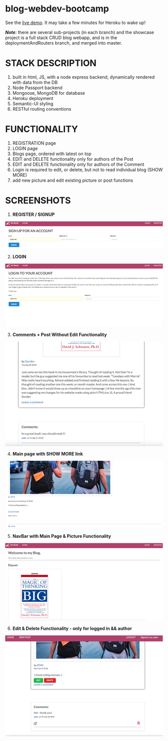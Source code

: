 # blog-webdev-bootcamp

See the [live demo](https://zubinstestblog.herokuapp.com/). It may take a few minutes for Heroku to wake up!

**_Note_**:  there are several sub-projects (in each branch) and the showcase project is a full stack CRUD blog webapp, and  is  in the deploymentAndRouters branch, and merged into master.

# STACK DESCRIPTION
1) built in html, JS, with a node express backend, dynamically rendered with data from the DB
2) Node Passport backend
3) Mongoose, MongoDB for database
4) Heroku deployment
5) Semantic-UI styling
6) RESTful routing conventions


# FUNCTIONALITY
1) REGISTRATION page
2) LOGIN page
3) Blogs page, ordered with latest on top
4) EDIT and DELETE functionality only for authors of the Post
5) EDIT and DELETE functionality only for authors of the Comment
6) Login is required to edit, or delete, but not to read individual blog (SHOW MORE)
7) add new picture and edit existing picture or post functions


# SCREENSHOTS
1) __REGISTER / SIGNUP__

![Register/Signup](blogAppRESTful/screenshots/blog5.png)


2) __LOGIN__

![Login](blogAppRESTful/screenshots/blog4.png)


3) __Comments + Post Without Edit Functionality__

![Comments + Post without edit functionality](blogAppRESTful/screenshots/blog3.png)


4) __Main page with SHOW MORE link__

![Main page with SHOW MORE](blogAppRESTful/screenshots/blog2.png)


5) __NavBar with Main Page & Picture Functionality__

![NavBar with Main Page and Picture Functionality](blogAppRESTful/screenshots/blog1.png)


6) __Edit & Delete Functionality - only for logged in && author__

![Edit and Delete Functionality only for logged in && author](blogAppRESTful/screenshots/blog6.png)
